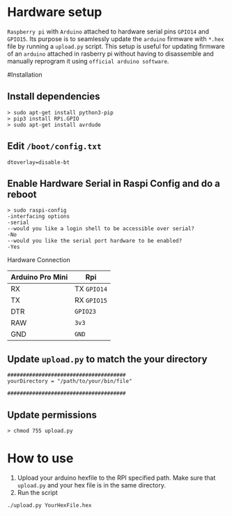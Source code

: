 # Hardware setup
`Raspberry pi` with `Arduino` attached to hardware serial pins `GPIO14` and `GPIO15`.
Its purpose is to seamlessly update the `arduino` firmware with `*.hex` file by running a `upload.py` script. This setup is useful for updating firmware of an `arduino` attached in rasberry pi without having to disassemble and manually reprogram it using `official arduino software`.

#Installation
## Install dependencies
```
> sudo apt-get install python3-pip
> pip3 install RPi.GPIO
> sudo apt-get install avrdude
```
## Edit `/boot/config.txt`
```
dtoverlay=disable-bt
```
## Enable Hardware Serial in Raspi Config and do a reboot
```
> sudo raspi-config
-interfacing options
-serial
--would you like a login shell to be accessible over serial?
-No
--would you like the serial port hardware to be enabled?
-Yes
```

Hardware Connection

| Arduino Pro Mini | Rpi |
| ---------------- | --- |
| RX | TX `GPIO14` |
| TX | RX `GPIO15` |
| DTR | `GPIO23` |
| RAW | `3v3` |
| GND | `GND` |

## Update `upload.py` to match the your directory
```
######################################
yourDirectory = "/path/to/your/bin/file"

######################################

```

## Update permissions
```
> chmod 755 upload.py
```

# How to use

1. Upload your arduino hexfile to the RPI specified path. Make sure that `upload.py` and your hex file is in the same directory.
2. Run the script
```
./upload.py YourHexFile.hex
```
  
  





